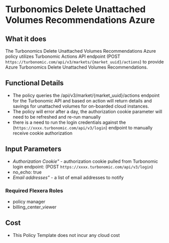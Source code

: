 # Turbonomics Delete Unattached Volumes Recommendations Azure

## What it does

The Turbonomics Delete Unattached Volumes Recommendations Azure policy utilizes Turbonomic Actions API endpoint (POST `https://turbonomic.com/api/v3/markets/{market_uuid}/actions`) to provide Azure Turbonomics Delete Unattached Volumes Recommendations.

## Functional Details

- The policy queries the /api/v3/market/{market_uuid}/actions endpoint for the Turbonomic API and based on action will return details and savings for unattached volumes for on-boarded cloud instances.
- The policy will error after a day, the authorization cookie parameter will need to be refreshed and re-run manually
- there is a need to run the login credentials against the (`https://xxxx.turbonomic.com/api/v3/login`) endpoint to manually receive cookie authorization

## Input Parameters

- *Authorization Cookie"* - authorization cookie pulled from Turbonomic login endpoint: (POST `https://xxxx.turbonomic.com/api/v3/login`)
- no_echo: true
- *Email addresses"* - a list of email addresses to notify

### Required Flexera Roles

- policy manager
- billing_center_viewer

## Cost

- This Policy Template does not incur any cloud cost
